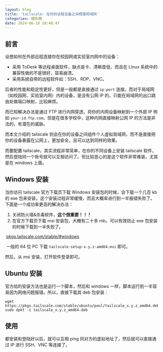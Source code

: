 ```yaml
---
layout: blog
title: 'tailscale: 在你的远程设备之间搭建局域网'
categories: 瞎折腾
date: 2024-06-18 10:48:47
---
```


## 前言

设想如何在外部远程连接你在校园网或实验室内网中的设备：

- 采用 ToDesk 等远程桌面软件，缺点是卡、清晰度低、而且在 Linux 系统中的兼容性做的不是很好，容易崩溃。
- 采用系统自带的远程软件如：SSH、RDP、VNC。

后者的性能和稳定性更好，但是一般都是直接通过 `ip:port` 连接。而对于局域网（如校园网、实验室内网）内的设备，是没有公网 IP 的，只能在局域网的出口路由处做端口映射，比较麻烦。

而已知解决办法是通过 FTP 进行内网穿透，将你的内网设备映射到一个外部 IP 例如 `your-id.ftp.com`，但是在很多学校中，这种内网直接映射公网 IP 的方法是非法的，有潜在的威胁。

而本文介绍的 tailscale 则会在你的设备之间组件个人虚拟局域网，而不是直接把你的设备暴露在公网上，更加安全，且可以达到同样的效果。

而要配置 tailscale，其实流程非常简单，在你的不同设备上安装 tailscale 软件，然后登陆同一个账号就可以互相访问了。但比较恶心的是这个软件非常难装，尤其是在 windows 上面。

## Windows 安装

当你访问 tailscale 官方下载页下载 Windows 安装包的时候，会下载一个几百 kb 的 exe 包来安装，这个安装过程非常缓慢，而且大概率进行到一半报错失败了。下面是一个成功率更高的解决办法：

1. 关闭防火墙&杀毒软件，**这个很重要！！！**
2. 在官方下载页下载 msi 安装包，大概有二十多 mb，可以有效防止 exe 包安装的时候下载到一半失败了。

​		[pkgs.tailscale.com/stable/#windows](https://pkgs.tailscale.com/stable/#windows)

​		一般的 64 位 PC 下载 `tailscale-setup-x.y.z-amd64.msi` 即可。

然后，从 msi 安装，打开软件登录即可。

## Ubuntu 安装

官方给的安装方法也是运行一个脚本，然后和 windows 一样，脚本运行到一半容易因为网络问题报错。所以，直接下载其 deb 包安装：

```
wget https://pkgs.tailscale.com/stable/ubuntu/pool/tailscale_x.y.z_amd64.deb
sudo dpkt -i tailscale_x.y.z_amd64.deb
```

## 使用

都安装和登陆好以后，就可以互相 ping 同对方的虚拟地址了，然后就可以直接通过 IP 进行 SSH、VNC 等连接了。
